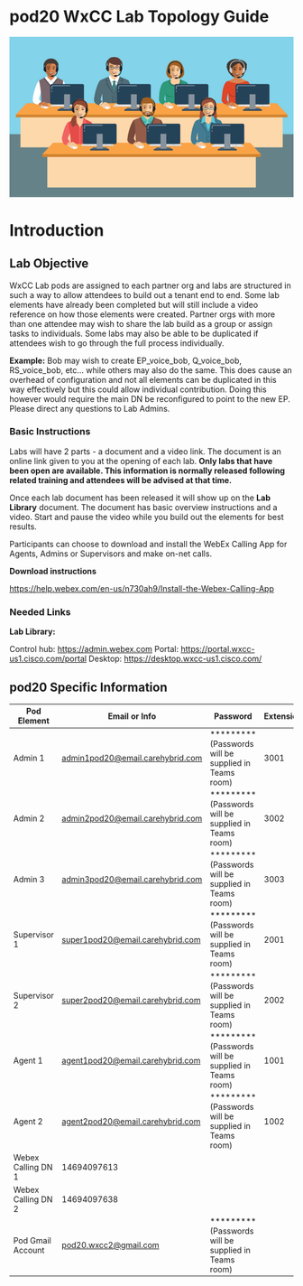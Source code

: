 # pod20 WxCC Lab Topology Guide 

![description](/images/webexcclab.jpg)



# Introduction

## Lab Objective

WxCC Lab pods are assigned to each partner org and labs are structured in such a way to allow attendees to build out a tenant end to end.  Some lab elements have already been completed but will still include a video reference on how those elements were created.  Partner orgs with more than one attendee may wish to share the lab build as a group or assign tasks to individuals.  Some labs may also be able to be duplicated if attendees wish to go through the full process individually.

**Example:**
Bob may wish to create EP_voice_bob, Q_voice_bob, RS_voice_bob, etc... while others may also do the same.  This does cause an overhead of configuration and not all elements can be duplicated in this way effectively but this could allow individual contribution. Doing this however would require the main DN be reconfigured to point to the new EP. Please direct any questions to Lab Admins.

### Basic Instructions

Labs will have 2 parts - a document and a video link.  The document is an online link given to you at the opening of each lab.  **Only labs that have been open are available.  This information is normally released following related training and attendees will be advised at that time.**

Once each lab document has been released it will show up on the **Lab Library** document.  The document has basic overview instructions and a video.  Start and pause the video while you build out the elements for best results.

Participants can choose to download and install the WebEx Calling App for Agents, Admins or Supervisors and make on-net calls.

**Download instructions**

https://help.webex.com/en-us/n730ah9/Install-the-Webex-Calling-App

### Needed Links 
**Lab Library:**  

Control hub: https://admin.webex.com
Portal: https://portal.wxcc-us1.cisco.com/portal
Desktop: https://desktop.wxcc-us1.cisco.com/

## pod20 Specific Information

| Pod Element        | Email or Info                   | Password  | Extension |
|--------------------|---------------------------------|-----------|-----------|
| Admin 1            | admin1pod20@email.carehybrid.com | ********* (Passwords will be supplied in Teams room) | 3001      |
| Admin 2            | admin2pod20@email.carehybrid.com | ********* (Passwords will be supplied in Teams room) | 3002      |
| Admin 3            | admin3pod20@email.carehybrid.com | ********* (Passwords will be supplied in Teams room) | 3003      |
| Supervisor 1       | super1pod20@email.carehybrid.com | ********* (Passwords will be supplied in Teams room) | 2001      |
| Supervisor 2       | super2pod20@email.carehybrid.com | ********* (Passwords will be supplied in Teams room) | 2002      |
| Agent 1            | agent1pod20@email.carehybrid.com | ********* (Passwords will be supplied in Teams room) | 1001      |
| Agent 2            | agent2pod20@email.carehybrid.com | ********* (Passwords will be supplied in Teams room) | 1002      |
| Webex Calling DN 1 | 14694097613                    |           |           |
| Webex Calling DN 2 | 14694097638                   |           |           |
| Pod Gmail Account  | pod20.wxcc2@gmail.com            | ********* (Passwords will be supplied in Teams room) |           |




